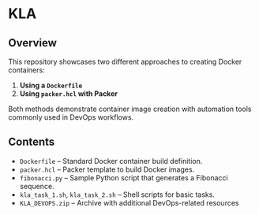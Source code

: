 # KLA

## Overview

This repository showcases two different approaches to creating Docker containers:

1. **Using a `Dockerfile`**
2. **Using `packer.hcl` with Packer**

Both methods demonstrate container image creation with automation tools commonly used in DevOps workflows.

## Contents

- `Dockerfile` – Standard Docker container build definition.
- `packer.hcl` – Packer template to build Docker images.
- `fibonacci.py` – Sample Python script that generates a Fibonacci sequence.
- `kla_task_1.sh`, `kla_task_2.sh` – Shell scripts for basic tasks.
- `KLA_DEVOPS.zip` – Archive with additional DevOps-related resources
